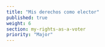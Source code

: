 ```yaml
---
title: "Mis derechos como elector"
published: true
weight: 6
section: my-rights-as-a-voter
priority: "Major"
---
```

